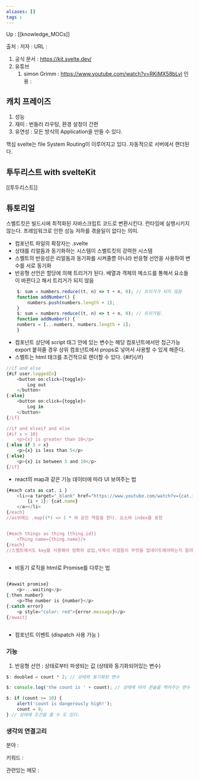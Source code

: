 ```yaml
---
aliases: []
tags : 
---
```

Up : [[knowledge_MOCs]]

출처 :
저자 :
URL : 
1. 공식 문서 : https://kit.svelte.dev/
2. 유튜브 
	1. simon Grimm : https://www.youtube.com/watch?v=RKiMX58bLvI
인용 : 



## 캐치 프레이즈
1. 성능
2. 재미 : 번들러 라우팅, 환경 설정이 간편
3. 유연성 : 모든 방식의 Application을 만들 수 있다. 

핵심 
svelte는 file System Routing이 이루어지고 있다.
자동적으로 서버에서 랜더된다.





## 투두리스트 with svelteKit
[[투두리스트]]



## 튜토리얼 
스벨트킷은 빌드시에 최적화된 자바스크립트 코드로 변환시킨다. 런타임에 실행시키지 않는다. 프레임워크로 인한 성능 저하를 겪을일이 없다는 의미. 

- 컴포넌트 파일의 확장자는 .svelte
- 상태를 리얼돔과 동기화하는 시스템이 스벨트킷의 강력한 시스템
- 스벨트의 반응성은 리얼돔과 동기화를 시켜줄뿐 아니라 반응형 선언을 사용하여 변수를 서로 동기화
- 반응형 선언은 할당에 의해 트리거가 된다. 배열과 객체의 메소드를 통해서 요소들이 바뀐다고 해서 트리거가 되지 않음
```js
	$: sum = numbers.reduce((t, n) => t + n, 0); // 트리거가 되지 않음
	function addNumber() {
		numbers.push(numbers.length + 1);
	}
	$: sum = numbers.reduce((t, n) => t + n, 0); // 트리거됨. 
	function addNumber() {
	numbers = [...numbers, numbers.length + 1];
	}

```
- 컴포넌트 상단에 script 태그 안에 있는 변수는 해당 컴포넌트에서만 접근가능  export 붙혀줄 경우 상위 컴포넌트에서 props로 넣어서 사용할 수 있게 해준다. 
- 스벨트는 html 태크를 조건적으로 렌더할 수 있다. {#if}{/if}
```js
//if and else
{#if user.loggedIn}
	<button on:click={toggle}>
		Log out
	</button>
{:else}
	<button on:click={toggle}>
		Log in
	</button>
{/if}

//if and elseif and else
{#if x > 10}
	<p>{x} is greater than 10</p>
{:else if 5 > x}
	<p>{x} is less than 5</p>
{:else}
	<p>{x} is between 5 and 10</p>
{/if}
```
- react의 map과 같은 기능 데이터에 따라 UI 보여주는 법
```js
{#each cats as cat, i }
	<li><a target="_blank" href="https://www.youtube.com/watch?v={cat.id}" rel="noreferrer">
		{i + 1}: {cat.name}
	</a></li>
{/each}
//as뒤에는 .map((*) => ) * 와 같은 역할을 한다. 요소와 index를 표현 


{#each things as thing (thing.id)}
	<Thing name={thing.name}/>
{/each}
//스벨트에서도 key를 사용해야 정확히 삽입,삭제시 리얼돔이 무엇을 업데이트해야하는지 알려주는 것. 리액트와 비슷
 
```

- 비동기 로직을 html로 Promise를 다루는 법
```js

{#await promise}
	<p>...waiting</p>
{:then number}
	<p>The number is {number}</p>
{:catch error}
	<p style="color: red">{error.message}</p>
{/await}
 
```

- 컴포넌트 이벤트 (dispatch 사용 가능 )


### 기능
1. 반응형 선언 : 상태로부터 파생되는 값 (상태와 동기화되어있는 변수)
```js
$: doubled = count * 2; // 상태와 동기화된 변수

$: console.log('the count is ' + count); // 상태에 따라 콘솔을 찍어주는 변수 

$: if (count >= 10) {
	alert('count is dangerously high!');
	count = 9;
} // 상태에 조건을 줄 수 도 있다. 
```


### 생각의 연결고리
분야 :

키워드 :

관련있는 메모 :
